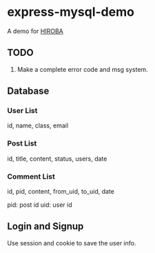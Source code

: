 # express-mysql-demo

A demo for [HIROBA](https://github.com/LinSijie/HIROBA)

## TODO

1. Make a complete error code and msg system.

## Database

### User List

id, name, class, email

### Post List

id, title, content, status, users, date

### Comment List

id, pid, content, from_uid, to_uid, date

pid: post id
uid: user id

## Login and Signup

Use session and cookie to save the user info.
